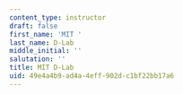 ```yaml
---
content_type: instructor
draft: false
first_name: 'MIT '
last_name: D-Lab
middle_initial: ''
salutation: ''
title: MIT D-Lab
uid: 49e4a4b9-ad4a-4eff-902d-c1bf22bb17a6
---
```

